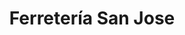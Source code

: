 ---
title: "Ferretería San Jose"
url: /san-vicente/ferreteria-san-jose-2a-avenida-sur-avenida-victoriano-rodriguez/
shop: Eisenwaren
---